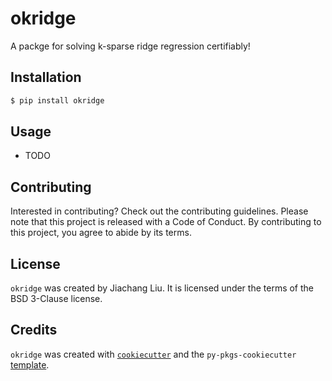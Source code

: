 # okridge

A packge for solving k-sparse ridge regression certifiably!

## Installation

```bash
$ pip install okridge
```

## Usage

- TODO

## Contributing

Interested in contributing? Check out the contributing guidelines. Please note that this project is released with a Code of Conduct. By contributing to this project, you agree to abide by its terms.

## License

`okridge` was created by Jiachang Liu. It is licensed under the terms of the BSD 3-Clause license.

## Credits

`okridge` was created with [`cookiecutter`](https://cookiecutter.readthedocs.io/en/latest/) and the `py-pkgs-cookiecutter` [template](https://github.com/py-pkgs/py-pkgs-cookiecutter).

